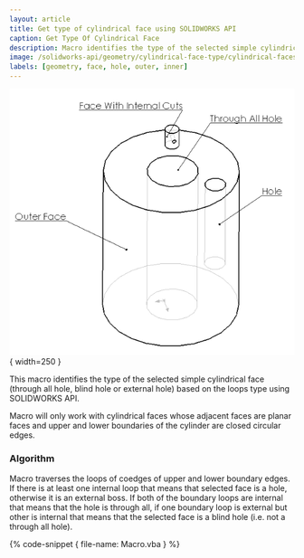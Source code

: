 ```yaml
---
layout: article
title: Get type of cylindrical face using SOLIDWORKS API
caption: Get Type Of Cylindrical Face
description: Macro identifies the type of the selected simple cylindrical face (through all hole, blind hole or external hole) using SOLIDWORKS API based on the loops type
image: /solidworks-api/geometry/cylindrical-face-type/cylindrical-faces-types.png
labels: [geometry, face, hole, outer, inner]
---
```

![Types of cylindrical faces](cylindrical-faces-types.png){ width=250 }

This macro identifies the type of the selected simple cylindrical face (through all hole, blind hole or external hole) based on the loops type using SOLIDWORKS API.

Macro will only work with cylindrical faces whose adjacent faces are planar faces and upper and lower boundaries of the cylinder are closed circular edges.

### Algorithm

Macro traverses the loops of coedges of upper and lower boundary edges. If there is at least one internal loop that means that selected face is a hole, otherwise it is an external boss. If both of the boundary loops are internal that means that the hole is through all, if one boundary loop is external but other is internal that means that the selected face is a blind hole (i.e. not a through all hole).

{% code-snippet { file-name: Macro.vba } %}
